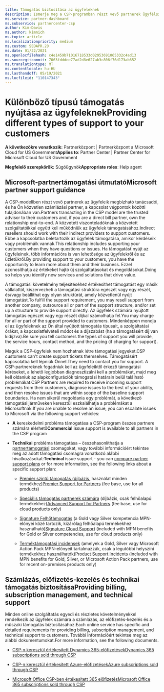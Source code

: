 ```yaml
---
title: Támogatás biztosítása az ügyfeleknek
description: Ismerje meg a CSP-programban részt vevő partnerek ügyfélszolgálati feladatait. A számlázás, az előfizetés-kezelés és a technikai problémák támogatását fedi le.
ms.service: partner-dashboard
ms.subservice: partnercenter-csp
author: Kim-Davis
ms.author: kimnich
ms.topic: article
ms.localizationpriority: medium
ms.custom: SEOAPR.20
ms.date: 01/22/2021
ms.openlocfilehash: c4e1459b71016718533d02953691065332c4ad13
ms.sourcegitcommit: 7063fdddee77ad2d8e627ab3c806f76d173ab652
ms.translationtype: MT
ms.contentlocale: hu-HU
ms.lasthandoff: 05/19/2021
ms.locfileid: "110147343"
---
```

# <a name="providing-different-types-of-support-to-your-customers"></a><span data-ttu-id="0ebc2-104">Különböző típusú támogatás nyújtása az ügyfeleknek</span><span class="sxs-lookup"><span data-stu-id="0ebc2-104">Providing different types of support to your customers</span></span>

<span data-ttu-id="0ebc2-105">**A következőkre vonatkozik:** Partnerközpont | Partnerközpont a Microsoft Cloud for US Government</span><span class="sxs-lookup"><span data-stu-id="0ebc2-105">**Applies to**: Partner Center | Partner Center for Microsoft Cloud for US Government</span></span>

<span data-ttu-id="0ebc2-106">**Megfelelő szerepkörök:** Súgóügynök</span><span class="sxs-lookup"><span data-stu-id="0ebc2-106">**Appropriate roles**: Help agent</span></span>

## <a name="microsoft-partner-support-guidance"></a><span data-ttu-id="0ebc2-107">Microsoft-partnertámogatási útmutató</span><span class="sxs-lookup"><span data-stu-id="0ebc2-107">Microsoft partner support guidance</span></span>

<span data-ttu-id="0ebc2-108">A CSP-modellben részt vevő partnerek az ügyfeleik megbízható tanácsadói, és ha Ön közvetlen számlázási partner, a kapcsolat végpontok közötti tulajdonában van.</span><span class="sxs-lookup"><span data-stu-id="0ebc2-108">Partners transacting in the CSP model are the trusted advisor to their customers and, if you are a direct bill partner, own the relationship end-to-end.</span></span> <span data-ttu-id="0ebc2-109">A közvetett viszonteladóknak a közvetett szolgáltatóikkal együtt kell működniük az ügyfelek támogatásához.</span><span class="sxs-lookup"><span data-stu-id="0ebc2-109">Indirect resellers should work with their indirect providers to support customers.</span></span> <span data-ttu-id="0ebc2-110">Ebbe a kapcsolatba beletartozik az ügyfelek támogatása, amikor kérdéseik vagy problémáik vannak.</span><span class="sxs-lookup"><span data-stu-id="0ebc2-110">This relationship includes supporting your customers when they have questions or issues.</span></span> <span data-ttu-id="0ebc2-111">Ha támogatást nyújt az ügyfeleinek, több információra is van lehetősége az ügyfelekről és az üzletükről.</span><span class="sxs-lookup"><span data-stu-id="0ebc2-111">By providing support to your customers, you have the opportunity to learn more about them and their business.</span></span> <span data-ttu-id="0ebc2-112">Ezzel azonosíthatja az értékeket hajtó új szolgáltatásokat és megoldásokat.</span><span class="sxs-lookup"><span data-stu-id="0ebc2-112">Doing so helps you identify new services and solutions that drive value.</span></span>

<span data-ttu-id="0ebc2-113">A támogatási követelmény teljesítéséhez értékesíthet támogatást egy másik vállalattól, kiszervezheti a támogatási struktúra egészét vagy egy részét, és/vagy beállíthat egy olyan struktúrát, amely közvetlenül nyújt támogatást.</span><span class="sxs-lookup"><span data-stu-id="0ebc2-113">To fulfill the support requirement, you may resell support from another company, outsource all or part of the support structure, and/or set up a structure to provide support directly.</span></span> <span data-ttu-id="0ebc2-114">Az ügyfelek számára nyújtott támogatás egészét vagy egy részét díjkal számolhatja fel.</span><span class="sxs-lookup"><span data-stu-id="0ebc2-114">You may charge for all or part of the support provided to customers.</span></span> <span data-ttu-id="0ebc2-115">Mindenképpen mondja el az ügyfeleknek az Ön által nyújtott támogatás típusait, a szolgáltatási órákat, a kapcsolatfelvételi módot és a díjszabást (ha a támogatásért díj van kidíjzva).</span><span class="sxs-lookup"><span data-stu-id="0ebc2-115">Be sure you tell customers the types of support you will provide, the service hours, contact method, and the pricing (if charging for support).</span></span>

<span data-ttu-id="0ebc2-116">Maguk a CSP-ügyfelek nem hozhatnak létre támogatási jegyeket.</span><span class="sxs-lookup"><span data-stu-id="0ebc2-116">CSP customers can't create support tickets themselves.</span></span> <span data-ttu-id="0ebc2-117">Támogatásért kapcsolatba kell lépniük Önnel.</span><span class="sxs-lookup"><span data-stu-id="0ebc2-117">They need to contact you for support.</span></span> <span data-ttu-id="0ebc2-118">A CSP-partnereknek fogadniuk kell az ügyfeleiktől érkező támogatási kéréseket, a lehető legjobban diagnosztizálni kell a problémákat, majd meg kell oldaniuk az alapkonfigurációk támogatási határain belül található problémákat.</span><span class="sxs-lookup"><span data-stu-id="0ebc2-118">CSP Partners are required to receive incoming support requests from their customers, diagnose issues to the best of your ability, and then resolve issues that are within scope of the baseline support boundaries.</span></span> <span data-ttu-id="0ebc2-119">Ha nem sikerül megoldania egy problémát, a következő támogatási járműveken keresztül eszkalálhatja a problémákat a Microsoftnak:</span><span class="sxs-lookup"><span data-stu-id="0ebc2-119">If you are unable to resolve an issue, you can escalate issues to Microsoft via the following support vehicles:</span></span>

- <span data-ttu-id="0ebc2-120">**A** kereskedelmi probléma támogatása a CSP-program összes partnere számára elérhető</span><span class="sxs-lookup"><span data-stu-id="0ebc2-120">**Commercial** issue support is available to all partners in the CSP program</span></span>

- <span data-ttu-id="0ebc2-121">**Technikai** probléma támogatása – összehasonlíthatja a [partnertámogatási](https://partner.microsoft.com/support/partnersupport) csomagokat, vagy további információért tekintse meg az adott támogatási csomagra vonatkozó alábbi hivatkozásokat:</span><span class="sxs-lookup"><span data-stu-id="0ebc2-121">**Technical** issue support - you can [compare partner support plans](https://partner.microsoft.com/support/partnersupport) or for more information, see the following links  about a specific support plan:</span></span>

  - <span data-ttu-id="0ebc2-122">[Premier szintű támogatás (díjbázis,](https://partner.microsoft.com/support/microsoft-services-premier-support) használat minden termékhez)</span><span class="sxs-lookup"><span data-stu-id="0ebc2-122">[Premier Support for Partners](https://partner.microsoft.com/support/microsoft-services-premier-support) (fee base, use for all products)</span></span>

  - <span data-ttu-id="0ebc2-123">[Speciális támogatás partnerek számára](https://partner.microsoft.com/support/advanced-cloud-support) (díjbázis, csak felhőalapú termékekhez)</span><span class="sxs-lookup"><span data-stu-id="0ebc2-123">[Advanced Support for Partners](https://partner.microsoft.com/support/advanced-cloud-support) (fee base, use for cloud products only)</span></span>

  - <span data-ttu-id="0ebc2-124">[Signature Felhőtámogatás](manage-your-partner-network-benefits.md) (a Gold vagy Silver kompetencia MPN-előnyei közé tartozik, kizárólag felhőalapú termékekhez használható)</span><span class="sxs-lookup"><span data-stu-id="0ebc2-124">[Signature Cloud Support](manage-your-partner-network-benefits.md) (included with MPN benefits for Gold or Silver competencies, use for cloud products only)</span></span>

  - <span data-ttu-id="0ebc2-125">[Terméktámogatási incidensek](manage-your-partner-network-benefits.md) (amelyek a Gold, Silver vagy Microsoft Action Pack MPN-előnyeit tartalmazzák, csak a legutóbbi helyszíni termékekhez használhatók)</span><span class="sxs-lookup"><span data-stu-id="0ebc2-125">[Product Support Incidents](manage-your-partner-network-benefits.md) (included with MPN benefits for Gold, Silver, or Microsoft Action Pack partners, use for recent on-premises products only)</span></span>

## <a name="providing-billing-subscription-management-and-technical-support"></a><span data-ttu-id="0ebc2-126">Számlázás, előfizetés-kezelés és technikai támogatás biztosítása</span><span class="sxs-lookup"><span data-stu-id="0ebc2-126">Providing billing, subscription management, and technical support</span></span> 

<span data-ttu-id="0ebc2-127">Minden online szolgáltatás egyedi és részletes követelményekkel rendelkezik az ügyfelek számára a számlázás, az előfizetés-kezelés és a műszaki támogatás biztosításához.</span><span class="sxs-lookup"><span data-stu-id="0ebc2-127">Each online service has specific and detailed requirements for providing billing, subscription management, and technical support to customers.</span></span> <span data-ttu-id="0ebc2-128">További információért tekintse meg az alábbi dokumentumokat.</span><span class="sxs-lookup"><span data-stu-id="0ebc2-128">For more information, see the following documents.</span></span>

- [<span data-ttu-id="0ebc2-129">CSP-n keresztül értékesített Dynamics 365-előfizetések</span><span class="sxs-lookup"><span data-stu-id="0ebc2-129">Dynamics 365 subscriptions sold through CSP</span></span>](https://www.microsoftpartnercommunity.com/t5/CSP/Microsoft-Partner-Support-Guidance/m-p/5262#M30)

- [<span data-ttu-id="0ebc2-130">CSP-n keresztül értékesített Azure-előfizetések</span><span class="sxs-lookup"><span data-stu-id="0ebc2-130">Azure subscriptions sold through CSP</span></span>](https://www.microsoftpartnercommunity.com/t5/CSP/Microsoft-Partner-Support-Guidance/m-p/5263#M31)

- [<span data-ttu-id="0ebc2-131">Microsoft Office CSP-ben értékesített 365 előfizetés</span><span class="sxs-lookup"><span data-stu-id="0ebc2-131">Microsoft Office 365 subscriptions sold through CSP</span></span>](https://www.microsoftpartnercommunity.com/t5/CSP/Microsoft-Partner-Support-Guidance/m-p/5264#M32)
